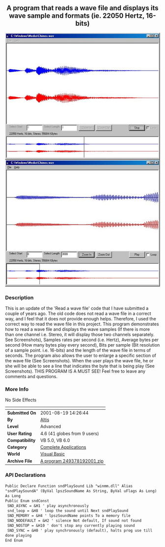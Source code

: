﻿<div align="center">

## A program that reads a wave file and displays its wave sample and formats \(ie\. 22050 Hertz, 16\-bits\)

<img src="PIC20018191620483771.jpg">
</div>

### Description

This is an update of the 'Read a wave file' code that I have submitted a couple of years ago. The old code does not read a wave file in a correct way, and I feel that it does not provide enough helps. Therefore, I used the correct way to read the wave file in this project. This program demonstrates how to read a wave file and displays the wave samples (If there is more than one channel i.e. Stereo, it will display those two channels separately. See Screenshots), Samples rates per second (i.e. Hertz), Average bytes per second (How many bytes play every second), Bits per sample (Bit resolution of a sample point. i.e. 16-bits) and the length of the wave file in terms of seconds. The program also allows the user to enlarge a specific section of the wave file (See Screenshots). When the user plays the wave file, he or she will be able to see a line that indicates the byte that is being play (See Screenshots). THIS PROGRAM IS A MUST SEE! Feel free to leave any comments and questions.
 
### More Info
 
No Side Effects


<span>             |<span>
---                |---
**Submitted On**   |2001-08-19 14:26:44
**By**             |[Altis](https://github.com/Planet-Source-Code/PSCIndex/blob/master/ByAuthor/altis.md)
**Level**          |Advanced
**User Rating**    |4.6 (41 globes from 9 users)
**Compatibility**  |VB 5\.0, VB 6\.0
**Category**       |[Complete Applications](https://github.com/Planet-Source-Code/PSCIndex/blob/master/ByCategory/complete-applications__1-27.md)
**World**          |[Visual Basic](https://github.com/Planet-Source-Code/PSCIndex/blob/master/ByWorld/visual-basic.md)
**Archive File**   |[A program 249378192001\.zip](https://github.com/Planet-Source-Code/altis-a-program-that-reads-a-wave-file-and-displays-its-wave-sample-and-formats-ie-22050-h__1-26377/archive/master.zip)

### API Declarations

```
Public Declare Function sndPlaySound Lib "winmm.dll" Alias "sndPlaySoundA" (ByVal lpszSoundName As String, ByVal uFlags As Long) As Long
Public Enum sndConst
 SND_ASYNC = &H1 ' play asynchronously
 snd_loop = &H8 ' loop the sound until Next sndPlaySound
 SND_MEMORY = &H4 ' lpszSoundName points To a memory file
 SND_NODEFAULT = &H2 ' silence Not default, If sound not found
 SND_NOSTOP = &H10 ' don't stop any currently playing sound
 SND_SYNC = &H0 ' play synchronously (default), halts prog use till done playing
End Enum
```





